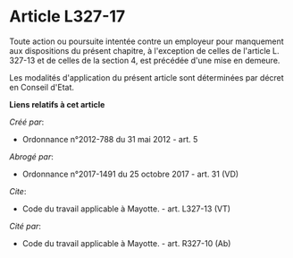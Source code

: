 # Article L327-17

Toute action ou poursuite intentée contre un employeur pour manquement aux dispositions du présent chapitre, à l'exception de
celles de l'article L. 327-13 et de celles de la section 4, est précédée d'une mise en demeure. 

Les modalités d'application du présent article sont déterminées par décret en Conseil d'Etat.

**Liens relatifs à cet article**

_Créé par_:

  - Ordonnance n°2012-788 du 31 mai 2012 - art. 5

_Abrogé par_:

  - Ordonnance n°2017-1491 du 25 octobre 2017 - art. 31 (VD)

_Cite_:

  - Code du travail applicable à Mayotte. - art. L327-13 (VT)

_Cité par_:

  - Code du travail applicable à Mayotte. - art. R327-10 (Ab)
